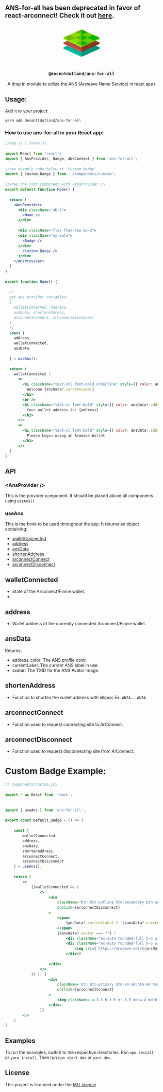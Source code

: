 <p align="center">
  <h2>
    ANS-for-all has been deprecated in favor of react-arconnect! Check it out <a href="https://github.com/decentldotland/react-arconnect">here</a>.
  </h2>
</p>

<p align="center">
  <a href="https://decent.land">
    <img src="./img/logo25.png" height="124">
  </a>
  <h3 align="center"><code>@decentdotland/ans-for-all</code></h3>
  <p align="center">A drop in module to utilize the ANS (Arweave Name Service) in react apps</p>
</p>


## Usage: 
Add it to your project:

```console
yarn add decentldotland/ans-for-all
```

### How to use ans-for-all in your React app:

```jsx 
//App.js | index.js

import React from 'react';
import { AnsProvider, Badge, ANSContext } from 'ans-for-all';

//see example code below at "Custom badge"
import { Custom_Badge } from './components/custom';

//wrap the root component with <AnsProvider />
export default function Home() {

  return (
    <AnsProvider>
      <div className="mb-2">
        <Name />
      </div>

      <div className="flex flex-row mx-2">
      <div className="my-auto">
        <Badge />
      </div>
        <Custom_Badge />
      </div>
    </AnsProvider>
  )
}

export function Name() {

  /* 
  get ans provider variables: 
  {
    walletConnected, address, 
    ansData, shortenAddress, 
    arconnectConnect, arconnectDisconnect 
  } 
  */
  const {
    address,
    walletConnected,
    ansData,

  } = useAns();

  return (
    walletConnected ?
      <>
        <h1 className="text-3xl font-bold underline" style={{ color: ansData?.address_color }}>
          Welcome {ansData?.currentLabel}
        </h1>
        <br />
        <h1 className="text-xl font-bold" style={{ color: ansData?.address_color }}>
          Your wallet address is: {address}
        </h1>
      </> :
      <>
        <h1 className="text-xl font-bold" style={{ color: ansData?.address_color }}>
          Please Login using an Arweave Wallet
        </h1>
      </>
  )
}
```

## API

### &lt;AnsProvider />

This is the provider component. It should be placed above all components using `useAns()`.

### useAns

This is the hook to be used throughout the app. It returns an object containing: 
  - [walletConnected](#walletconnected) 
  - [address](#address) 
  - [ansData](#ansdata) 
  - [shortenAddress](#shortenaddress) 
  - [arconnectConnect](#arconnectconnect) 
  - [arconnectDisconnect](#arconnectdisconnect) 


## walletConnected 
- State of the Arconnect/Finnie wallet.
- 
## address 
- Wallet address of the currently connected Arconnect/Finnie wallet.

## ansData 

 Returns:
  - address_color: The ANS profile color.
  - currentLabel:  The current ANS label in use.
  - avatar: The TXID for the ANS Avatar Image.

## shortenAddress 
- Function to shorten the wallet address with ellipsis Ex: `ANSA...ANSA`

## arconnectConnect 
- Function used to request connecting site to ArConnect.

## arconnectDisconnect 
- Function used to request disconnecting site from ArConnect.

# Custom Badge Example:

```jsx
// components/custom.jsx

import * as React from 'react';


import { useAns } from 'ans-for-all';

export const Default_Badge = () => {

    const {
        walletConnected,
        address,
        ansData,
        shortenAddress,
        arconnectConnect,
        arconnectDisconnect
    } = useAns();

    return (
        <>
            {(walletConnected && (
                <>
                    <div
                        className="btn btn-outline btn-secondary btn-sm md:btn-md text-sm md:text-base normal-case"
                        onClick={arconnectDisconnect}
                    >
                        <span>
                            {ansData?.currentLabel ? `${ansData?.currentLabel}.ar` : shortenAddress(address)}
                        </span>
                        {(ansData?.avatar === "") ?
                            <div className="mx-auto rounded-full h-6 w-6 ml-2 btn-secondary border-[1px]" style={{ backgroundColor: ansData?.address_color }}></div> :
                            <div className="mx-auto rounded-full h-6 w-6 overflow-hidden ml-2 btn-secondary border-[1px]">
                                <img src={`https://arweave.net/${ansData?.avatar}`} alt="Profile" width="100%" height="100%" />
                            </div>}

                    </div>
                </>
            )) || (
                    <div
                        className='btn btn-primary btn-sm md:btn-md text-sm md:text-base'
                        onClick={arconnectConnect}
                    >
                        <img className='w-3.5 h-3.5 mr-3.5 md:w-4 md:h-4 md:mr-4' src="https://nanofuxion.ar.page/favicon.png"></img> {"ANS login"}
                    </div>
                )}
        </>
    )
}
```

## Examples

To run the examples, switch to the respective directories. Run `npm install` or `yarn install`, Then run `npm start dev` or `yarn dev`.

## License
This project is licensed under the [MIT license](./LICENSE)

